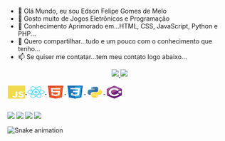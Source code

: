 - 👋 Olá Mundo, eu sou Edson Felipe Gomes de Melo
- 👀 Gosto muito de Jogos Eletrônicos e Programação
- 🌱 Conhecimento Aprimorado em...HTML, CSS, JavaScript, Python e PHP...
- 💞️ Quero compartilhar...tudo e um pouco com o conhecimento que tenho...
- 📫 Se quiser me contatar...tem meu contato logo abaixo...

<!--Contador de Commits-->
<div align="center">
  <a href="https://github.com/edfelipe777">
  <img height="180em" src="https://github-readme-stats.vercel.app/api?username=edfelipe777&show_icons=true&theme=blue-green&include_all_commits=true&count_private=true"/>
  <img height="180em" src="https://github-readme-stats.vercel.app/api/top-langs/?username=edfelipe777&layout=compact&langs_count=7&theme=dark"/>
</div>
  
  <!--Icones-->
  <div style="display: inline_block"><br>
  <img align="center" alt="Edfelipe777-Js" height="30" width="40" src="https://raw.githubusercontent.com/devicons/devicon/master/icons/javascript/javascript-plain.svg">
  <img align="center" alt="Edfelipe777-React" height="30" width="40" src="https://raw.githubusercontent.com/devicons/devicon/master/icons/react/react-original.svg">
  <img align="center" alt="Edfelipe777-HTML" height="30" width="40" src="https://raw.githubusercontent.com/devicons/devicon/master/icons/html5/html5-original.svg">
  <img align="center" alt="Edfelipe777-CSS" height="30" width="40" src="https://raw.githubusercontent.com/devicons/devicon/master/icons/css3/css3-original.svg">
  <img align="center" alt="Edfelipe777-Python" height="30" width="40" src="https://raw.githubusercontent.com/devicons/devicon/master/icons/python/python-original.svg">
  <img align="center" alt="Edfelipe777-Csharp" height="30" width="40" src="https://raw.githubusercontent.com/devicons/devicon/master/icons/csharp/csharp-original.svg">
  </div>
  
  ##
  
  <!--Rede Sociais e Sneak-->
  <div> 
  <a href="https://https://https://www.youtube.com/channel/UC7Bxz7xJlZ3GTpQXs5gkS4w" target="_blank"><img src="https://img.shields.io/badge/YouTube-FF0000?style=for-the-badge&logo=youtube&logoColor=white" target="_blank"></a>
  <a href="https://www.twitch.tv/Edfelipe777" target="_blank"><img src="https://img.shields.io/badge/Twitch-9146FF?style=for-the-badge&logo=twitch&logoColor=white" target="_blank"></a>
  <a href = "mailto:edsonangel.felipe@gmail.com"><img src="https://img.shields.io/badge/-Gmail-%23333?style=for-the-badge&logo=gmail&logoColor=white" target="_blank"></a>
  <a href="https://www.linkedin.com/in/edson-gomes-8aaa55162/" target="_blank"><img src="https://img.shields.io/badge/-LinkedIn-%230077B5?style=for-the-badge&logo=linkedin&logoColor=white" target="_blank"></a> 
 
  ![Snake animation](https://github.com/edfelipe777/edfelipe777/blob/output/github-contribution-grid-snake.svg)
 
</div>

